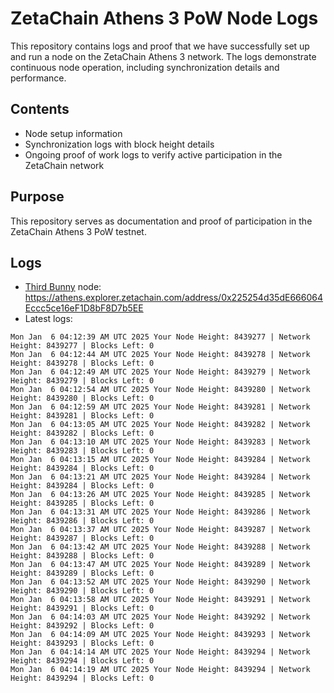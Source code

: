 # ZetaChain Athens 3 PoW Node Logs
This repository contains logs and proof that we have successfully set up and run a node on the ZetaChain Athens 3 network. The logs demonstrate continuous node operation, including synchronization details and performance.

## Contents
- Node setup information
- Synchronization logs with block height details
- Ongoing proof of work logs to verify active participation in the ZetaChain network

## Purpose
This repository serves as documentation and proof of participation in the ZetaChain Athens 3 PoW testnet.

## Logs

- [Third Bunny](https://thirdbunny.xyz/) node: https://athens.explorer.zetachain.com/address/0x225254d35dE666064Eccc5ce16eF1D8bF8D7b5EE
- Latest logs:
```
Mon Jan  6 04:12:39 AM UTC 2025 Your Node Height: 8439277 | Network Height: 8439277 | Blocks Left: 0
Mon Jan  6 04:12:44 AM UTC 2025 Your Node Height: 8439278 | Network Height: 8439278 | Blocks Left: 0
Mon Jan  6 04:12:49 AM UTC 2025 Your Node Height: 8439279 | Network Height: 8439279 | Blocks Left: 0
Mon Jan  6 04:12:54 AM UTC 2025 Your Node Height: 8439280 | Network Height: 8439280 | Blocks Left: 0
Mon Jan  6 04:12:59 AM UTC 2025 Your Node Height: 8439281 | Network Height: 8439281 | Blocks Left: 0
Mon Jan  6 04:13:05 AM UTC 2025 Your Node Height: 8439282 | Network Height: 8439282 | Blocks Left: 0
Mon Jan  6 04:13:10 AM UTC 2025 Your Node Height: 8439283 | Network Height: 8439283 | Blocks Left: 0
Mon Jan  6 04:13:15 AM UTC 2025 Your Node Height: 8439284 | Network Height: 8439284 | Blocks Left: 0
Mon Jan  6 04:13:21 AM UTC 2025 Your Node Height: 8439284 | Network Height: 8439284 | Blocks Left: 0
Mon Jan  6 04:13:26 AM UTC 2025 Your Node Height: 8439285 | Network Height: 8439285 | Blocks Left: 0
Mon Jan  6 04:13:31 AM UTC 2025 Your Node Height: 8439286 | Network Height: 8439286 | Blocks Left: 0
Mon Jan  6 04:13:37 AM UTC 2025 Your Node Height: 8439287 | Network Height: 8439287 | Blocks Left: 0
Mon Jan  6 04:13:42 AM UTC 2025 Your Node Height: 8439288 | Network Height: 8439288 | Blocks Left: 0
Mon Jan  6 04:13:47 AM UTC 2025 Your Node Height: 8439289 | Network Height: 8439289 | Blocks Left: 0
Mon Jan  6 04:13:52 AM UTC 2025 Your Node Height: 8439290 | Network Height: 8439290 | Blocks Left: 0
Mon Jan  6 04:13:58 AM UTC 2025 Your Node Height: 8439291 | Network Height: 8439291 | Blocks Left: 0
Mon Jan  6 04:14:03 AM UTC 2025 Your Node Height: 8439292 | Network Height: 8439292 | Blocks Left: 0
Mon Jan  6 04:14:09 AM UTC 2025 Your Node Height: 8439293 | Network Height: 8439293 | Blocks Left: 0
Mon Jan  6 04:14:14 AM UTC 2025 Your Node Height: 8439294 | Network Height: 8439294 | Blocks Left: 0
Mon Jan  6 04:14:19 AM UTC 2025 Your Node Height: 8439294 | Network Height: 8439294 | Blocks Left: 0
```
